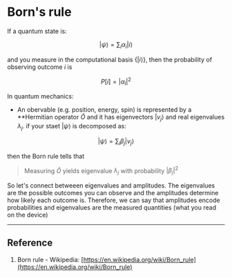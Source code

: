 # Born's rule

If a quantum state is:

$$
|\psi\rangle = \sum_{i}\alpha_{i}|i\rangle
$$

and you measure in the computational basis $\{|i\rangle\}$, then the probability of observing outcome $i$ is

$$
P[i] = |\alpha_{i}|^{2}
$$

In quantum mechanics:

*   An obervable (e.g. position, energy, spin) is represented by a **Hermitian operator $\widehat{O}$ and it has eigenvectors $|v_{j}\rangle$ and real eigenvalues $\lambda_{j}$. if your staet $|\psi\rangle$ is decomposed as:

$$
|\psi\rangle = \sum_{i}\beta_{j}|v_{j}\rangle
$$

then the Born rule tells that 
>   Measuring $\widehat{O}$ yields eigenvalue $\lambda_{j}$ with probability $|\beta_{j}|^{2}$

So let's connect betweeen eigenvalues and amplitudes. The eigenvalues are the possible outcomes you can observe and the amplitudes determine how likely each outcome is. Therefore, we can say that amplitudes encode probabilities and eigenvalues are the measured quantities (what you read on the device)

---

## Reference 
1. Born rule - Wikipedia: [https://en.wikipedia.org/wiki/Born_rule](https://en.wikipedia.org/wiki/Born_rule)